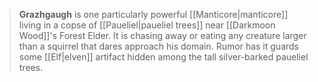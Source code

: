 > **Grazhgaugh** is one particularly powerful [[Manticore|manticore]] living in a copse of [[Paueliel|paueliel trees]] near [[Darkmoon Wood]]'s Forest Elder. It is chasing away or eating any creature larger than a squirrel that dares approach his domain. Rumor has it guards some [[Elf|elven]] artifact hidden among the tall silver-barked paueliel trees.







